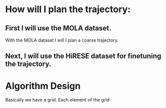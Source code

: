 # How will I plan the trajectory:

## First I will use the MOLA dataset.

With the MOLA dataset I will I plan a coarse trajectory.


## Next, I will use the HiRESE dataset for finetuning the trajectory.

# Algorithm Design

Basically we have a grid. Each element of the grid 